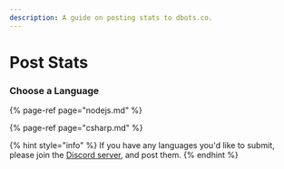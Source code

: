 ```yaml
---
description: A guide on posting stats to dbots.co.
---
```


# Post Stats

### Choose a Language

{% page-ref page="nodejs.md" %}

{% page-ref page="csharp.md" %}

{% hint style="info" %}
If you have any languages you'd like to submit, please join the [Discord server](https://discord.com/invite/uDTgxyg), and post them.
{% endhint %}



